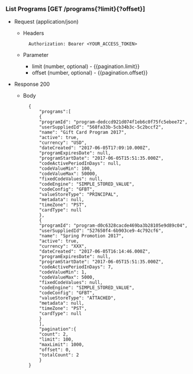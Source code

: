 ### List Programs [GET /programs{?limit}{?offset}]
+ Request (application/json)
    + Headers
    
            Authorization: Bearer <YOUR_ACCESS_TOKEN>
    
    + Parameter
        + limit (number, optional) - {{pagination.limit}}
        + offset (number, optional) - {{pagination.offset}}
        
+ Response 200

    + Body

            {
                "programs":[
                {
                "programId": "program-dedccd921d074f1eb6c0f75fc5ebee72",
                "userSuppliedId": "568fa33b-5cb34b3c-5c2bccf2",
                "name": "Gift Card Program 2017",
                "active": true,
                "currency": "USD",
                "dateCreated": "2017-06-05T17:09:10.000Z",
                "programExpiresDate": null,
                "programStartDate": "2017-06-05T15:51:35.000Z",
                "codeActivePeriodInDays": null,
                "codeValueMin": 100,
                "codeValueMax": 50000,
                "fixedCodeValues": null,
                "codeEngine": "SIMPLE_STORED_VALUE",
                "codeConfig": "GFBT",
                "valueStoreType": "PRINCIPAL",
                "metadata": null,
                "timeZone": "PST",
                "cardType": null
                },
                {
                "programId": "program-d0c6328cacde469ba3b28105e9d89c04",
                "userSuppliedId": "527650f4-6b903ce9-4c792cf6",
                "name": "Spring Promotion 2017",
                "active": true,
                "currency": "XXX",
                "dateCreated": "2017-06-05T16:14:46.000Z",
                "programExpiresDate": null,
                "programStartDate": "2017-06-05T15:51:35.000Z",
                "codeActivePeriodInDays": 7,
                "codeValueMin": 1,
                "codeValueMax": 5000,
                "fixedCodeValues": null,
                "codeEngine": "SIMPLE_STORED_VALUE",
                "codeConfig": "GFBT",
                "valueStoreType": "ATTACHED",
                "metadata": null,
                "timeZone": "PST",
                "cardType": null
                }
                ],
                "pagination":{
                "count": 2,
                "limit": 100,
                "maxLimit": 1000,
                "offset": 0,
                "totalCount": 2
                }
            }